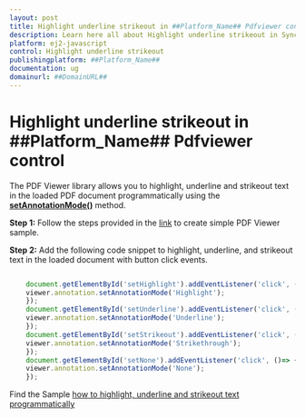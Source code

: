 ```yaml
---
layout: post
title: Highlight underline strikeout in ##Platform_Name## Pdfviewer control | Syncfusion
description: Learn here all about Highlight underline strikeout in Syncfusion ##Platform_Name## Pdfviewer control of Syncfusion Essential JS 2 and more.
platform: ej2-javascript
control: Highlight underline strikeout 
publishingplatform: ##Platform_Name##
documentation: ug
domainurl: ##DomainURL##
---
```


# Highlight underline strikeout in ##Platform_Name## Pdfviewer control

The PDF Viewer library allows you to highlight, underline and strikeout text in the loaded PDF document programmatically using the [**setAnnotationMode()**](https://helpej2.syncfusion.com/documentation/api/pdfviewer/annotation/#setannotationmode) method.

**Step 1:** Follow the steps provided in the [link](https://ej2.syncfusion.com/javascript/documentation/pdfviewer/getting-started/) to create simple PDF Viewer sample.

**Step 2:** Add the following code snippet to highlight, underline, and strikeout text in the loaded document with button click events.

```javascript

    document.getElementById('setHighlight').addEventListener('click', ()=> {
    viewer.annotation.setAnnotationMode('Highlight');
    });
    document.getElementById('setUnderline').addEventListener('click', ()=> {
    viewer.annotation.setAnnotationMode('Underline');
    });
    document.getElementById('setStrikeout').addEventListener('click', ()=> {
    viewer.annotation.setAnnotationMode('Strikethrough');
    });
    document.getElementById('setNone').addEventListener('click', ()=> {
    viewer.annotation.setAnnotationMode('None');
    });

```

Find the Sample [how to highlight, underline and strikeout text programmatically](https://stackblitz.com/edit/bf3k6y?devtoolsheight=33&file=index.js)